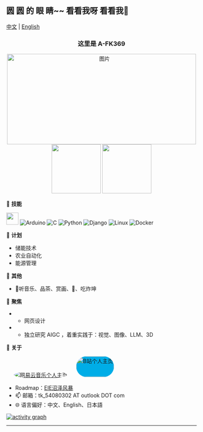   <div>  <!--wrap block-->
      <h2 style="
      display: flex;
      justify-content: space-between;
      align-items: center;
      width: 100%;"/>
	      <b>圆 圆 的 眼 睛~~ 看看我呀 看看我👋</b> &nbsp; &nbsp; &nbsp; &nbsp; &nbsp;
	      <img src="https://komarev.com/ghpvc/?username=A-FK369&style=flat" height="16px"/> &nbsp;
      </h2>
  </div>

[中文](README.md) | [English](README-en.md)
  <div align="center">
    <h3>这里是 A-FK369</h3>
    <div>
      <img src="http://p1.music.126.net/TVd3imTPRcuCHEnLSGilCA==/109951163106728938.jpg?param=500y280" alt="图片" style="width: 500px; height: 240px;">
    </div>
    <img height="130px" src="https://github-readme-stats.vercel.app/api?username=A-FK369&hide_title=true&count_private=true&hide_border=true&theme=dark&bg_color=28,e96443,c64dff&title_color=fff&text_color=fff"/>
    <img height="130px" src="https://github-readme-stats-git-masterrstaa-rickstaa.vercel.app/api/top-langs/?username=A-FK369&hide_title=true&hide_border=true&layout=compact&theme=dark&text_color=fff&bg_color=32,c74def,50ccdd"/>
  </div>


🌟 **技能**<!-- -->
  <div>
    <img src="https://media.giphy.com/media/WUlplcMpOCEmTGBtBW/giphy.gif" width="32">
    <img alt="Arduino" src="https://img.shields.io/badge/-Arduino-27a5a7?style=flat&logo=Arduino&logoColor=fff">
    <img alt="C" src="https://img.shields.io/badge/-C++-673AB8?style=flat&logo=C&logoColor=fff">
    <img alt="Python" src="https://img.shields.io/badge/-Python-3377AA?style=flat&logo=Python&logoColor=fff">
    <img alt="Django" src="https://img.shields.io/badge/-Django-349933?style=flat&logo=Django&logoColor=fff">
    <img alt="Linux" src="https://img.shields.io/badge/-Linux-223344?style=flat&logo=Linux&logoColor=fff">
    <img alt="Docker" src="https://img.shields.io/badge/-Docker-2496ED?style=flat&logo=Docker&logoColor=fff">
  </div>


📅 **计划**<!-- -->
  - 储能技术
  - 农业自动化
  - 能源管理


🎄 **其他**<!--  -->
  - 🍓听音乐、品茶、赏画、🎱、吃炸坤

   🔭 **聚焦**
   - - 网页设计
   - - 独立研究 AIGC ，着重实践于：视觉、图像、LLM、3D


💬 **关于**<!-- -->

  <p align='left'>
    &nbsp;&nbsp;&nbsp;&nbsp;
    <a href="https://music.163.com/#/user/home?id=449128216"><img alt="网易云音乐个人主页" src="http://p4.music.126.net/0BjeSe3i_xSi9VnJYNLWEg==/109951169379635921.jpg?param=50y50" style="border-radius:50%;" /></a>
    &nbsp;&nbsp;&nbsp;&nbsp;
    <a href="https://space.bilibili.com/22116539"><img alt="B站个人主页" width="100" height="55" src="https://i0.hdslb.com/bfs/archive/c8fd97a40bf79f03e7b76cbc87236f612caef7b2.png" style="background-color:#00ADE7; border-radius: 48px;"/></a>
    &nbsp;&nbsp;&nbsp;&nbsp;
  </p>

  - Roadmap：[EIE沼泽风暴](https://roadmap.sh/team/progress?t=6552c77f68ca60261326cf1e)
  - 📫 邮箱：tk_54080302 AT outlook DOT com
  - 🌐 语言偏好：中文、English、日本語


[![activity graph](https://github-readme-activity-graph.vercel.app/graph?username=A-FK369&theme=gotham&hide_title=true&hide_border=true&bg_color=FFFFFF)](https://github.com/ashutosh00710/github-readme-activity-graph)

<hr>
<div align="center" ><img height="5px" src="https://profile-counter.glitch.me/A-FK369/count.svg"/></div>


<!--

	It is a ✨ _special_ ✨ repository because its `README.md` (this file) appears on GitHub profile.
  Here are some ideas to get you started:



  - 🔭 I’m currently working on ...
  - 🌱 I’m currently learning ...
  - 👯 I’m looking to collaborate on ...
  - 🤔 I’m looking for help with ...
  - 💬 Ask me about ...
  - 📫 How to reach me: ...
  - 😄 Pronouns: ...
  - ⚡ Fun fact: ...
  - 👀 I’m interested in AI
  - 🌱 I’m currently Working on ComfyUI
  - 💞️ I’m looking to collaborate on ...
-->
